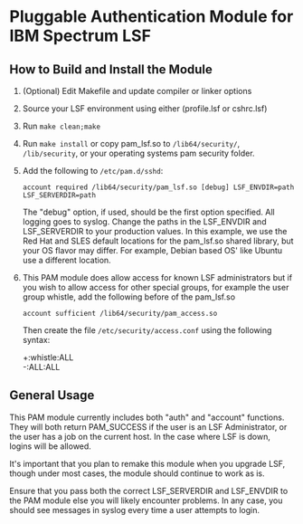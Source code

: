 # Pluggable Authentication Module for IBM Spectrum LSF

## How to Build and Install the Module

1. (Optional) Edit Makefile and update compiler or linker options
2. Source your LSF environment using either (profile.lsf or cshrc.lsf)
3. Run `make clean;make`
4. Run `make install` or copy pam_lsf.so to `/lib64/security/`, `/lib/security`, or your operating systems pam security folder.
5. Add the following to `/etc/pam.d/sshd`:

	`account required /lib64/security/pam_lsf.so [debug] LSF_ENVDIR=path LSF_SERVERDIR=path`

	The "debug" option, if used, should be the first option specified. All logging goes to syslog.  Change the paths in the LSF_ENVDIR and LSF_SERVERDIR to your production values.  In this example, we use the Red Hat and SLES default locations for the pam_lsf.so shared library, but your OS flavor may differ.  For example, Debian based OS' like Ubuntu use a different location.

6. This PAM module does allow access for known LSF administrators but if you wish to allow access for other special groups, for example the user group whistle, add the following before of the pam_lsf.so

	`account sufficient /lib64/security/pam_access.so`

	Then create the file `/etc/security/access.conf` using the following syntax:

	+:whistle:ALL</br>
	-:ALL:ALL

## General Usage

This PAM module currently includes both "auth" and "account" functions.  They will both return PAM\_SUCCESS if the user is an LSF Administrator, or the user has a job on the current host.  In the case where LSF is down, logins will be allowed.

It's important that you plan to remake this module when you upgrade LSF, though under most cases, the module should continue to work as is.

Ensure that you pass both the correct LSF_SERVERDIR and LSF_ENVDIR to the PAM module else you will likely encounter problems.  In any case, you should see messages in syslog every time a user attempts to login.

